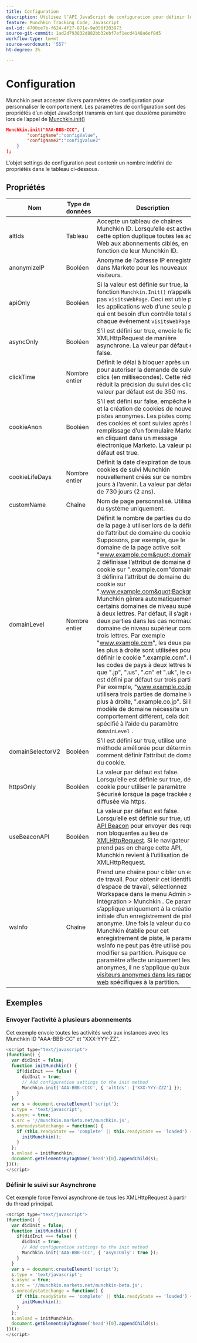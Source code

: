 ```yaml
---
title: Configuration
description: Utilisez l’API JavaScript de configuration pour définir les valeurs de configuration lors de l’utilisation de Munchkin.
feature: Munchkin Tracking Code, Javascript
exl-id: 4700ce7b-f624-4f27-871e-9a050f203973
source-git-commit: 1ad2d793832d882bb32ebf7ef1ecd4148a6ef8d5
workflow-type: tm+mt
source-wordcount: '557'
ht-degree: 3%

---
```


# Configuration

Munchkin peut accepter divers paramètres de configuration pour personnaliser le comportement. Les paramètres de configuration sont des propriétés d’un objet JavaScript transmis en tant que deuxième paramètre lors de l’appel de [Munchkin.init()](api-reference.md#munchkin_init)

```json
Munchkin.init("AAA-BBB-CCC", {
        "configName":"configValue",
        "configName2":"configValue2"
    }
);
```

L’objet settings de configuration peut contenir un nombre indéfini de propriétés dans le tableau ci-dessous.

## Propriétés

| Nom | Type de données | Description |
|---|---|---|
| altIds | Tableau | Accepte un tableau de chaînes Munchkin ID. Lorsqu’elle est activée, cette option duplique toutes les activités Web aux abonnements ciblés, en fonction de leur Munchkin ID. |
| anonymizeIP | Booléen | Anonyme de l’adresse IP enregistrée dans Marketo pour les nouveaux visiteurs. |
| apiOnly | Booléen | Si la valeur est définie sur true, la fonction `Munchkin.Init()` n’appellera pas `visitsWebPage`. Ceci est utile pour les applications web d’une seule page qui ont besoin d’un contrôle total sur chaque événement `visitsWebPage`. |
| asyncOnly | Booléen | S’il est défini sur true, envoie le fichier XMLHttpRequest de manière asynchrone. La valeur par défaut est false. |
| clickTime | Nombre entier | Définit le délai à bloquer après un clic pour autoriser la demande de suivi des clics (en millisecondes). Cette réduction réduit la précision du suivi des clics. La valeur par défaut est de 350 ms. |
| cookieAnon | Booléen | S’il est défini sur false, empêche le suivi et la création de cookies de nouvelles pistes anonymes. Les pistes comportent des cookies et sont suivies après le remplissage d’un formulaire Marketo ou en cliquant dans un message électronique Marketo. La valeur par défaut est true. |
| cookieLifeDays | Nombre entier | Définit la date d’expiration de tous les cookies de suivi Munchkin nouvellement créés sur ce nombre de jours à l’avenir. La valeur par défaut est de 730 jours (2 ans). |
| customName | Chaîne | Nom de page personnalisé. Utilisation du système uniquement. |
| <a name="domainlevel"></a>domainLevel | Nombre entier | Définit le nombre de parties du domaine de la page à utiliser lors de la définition de l’attribut de domaine du cookie. Supposons, par exemple, que le domaine de la page active soit &quot;www.example.com&quot;.domainLevel: 2 définisse l’attribut de domaine du cookie sur &quot;.example.com&quot;domainLevel: 3 définira l’attribut de domaine du cookie sur &quot;.www.example.com&quot;Background : Munchkin gèrera automatiquement certains domaines de niveau supérieur à deux lettres. Par défaut, il s’agit de deux parties dans les cas normaux où le domaine de niveau supérieur comporte trois lettres. Par exemple &quot;www.example.com&quot;, les deux parties les plus à droite sont utilisées pour définir le cookie &quot;.example.com&quot;. Pour les codes de pays à deux lettres tels que &quot;.jp&quot;, &quot;.us&quot;, &quot;.cn&quot; et &quot;.uk&quot;, le code est défini par défaut sur trois parties. Par exemple, &quot;www.example.co.jp&quot; utilisera trois parties de domaine les plus à droite, &quot;.example.co.jp&quot;. Si le modèle de domaine nécessite un comportement différent, cela doit être spécifié à l’aide du paramètre `domainLevel` . |
| domainSelectorV2 | Booléen | S’il est défini sur true, utilise une méthode améliorée pour déterminer comment définir l’attribut de domaine du cookie. |
| httpsOnly | Booléen | La valeur par défaut est false. Lorsqu’elle est définie sur true, définit le cookie pour utiliser le paramètre Sécurisé lorsque la page trackée a été diffusée via https. |
| useBeaconAPI | Booléen | La valeur par défaut est false. Lorsqu’elle est définie sur true, utilise l’ [API Beacon](https://developer.mozilla.org/en-US/docs/Web/API/Beacon_API) pour envoyer des requêtes non bloquantes au lieu de [ XMLHttpRequest](https://developer.mozilla.org/fr-FR/docs/Web/API/XMLHttpRequest). Si le navigateur ne prend pas en charge cette API, Munchkin revient à l’utilisation de XMLHttpRequest. |
| wsInfo | Chaîne | Prend une chaîne pour cibler un espace de travail. Pour obtenir cet identifiant d’espace de travail, sélectionnez Workspace dans le menu Admin > Intégration > Munchkin . Ce paramètre s’applique uniquement à la création initiale d’un enregistrement de piste anonyme. Une fois la valeur du cookie Munchkin établie pour cet enregistrement de piste, le paramètre wsInfo ne peut pas être utilisé pour modifier sa partition. Puisque ce paramètre affecte uniquement les pistes anonymes, il ne s’applique qu’aux [visiteurs anonymes dans les rapports web](https://experienceleague.adobe.com/en/docs/marketo/using/product-docs/reporting/basic-reporting/report-activity/display-people-or-anonymous-visitors-in-web-reports) spécifiques à la partition. |

## Exemples

### Envoyer l’activité à plusieurs abonnements

Cet exemple envoie toutes les activités web aux instances avec les Munchkin ID &quot;AAA-BBB-CC&quot; et &quot;XXX-YYY-ZZ&quot;.

```javascript
<script type="text/javascript">
(function() {
  var didInit = false;
  function initMunchkin() {
    if(didInit === false) {
      didInit = true;
      // Add configuration settings to the init method
      Munchkin.init('AAA-BBB-CCCC', { 'altIds': ['XXX-YYY-ZZZ'] });
    }
  }
  var s = document.createElement('script');
  s.type = 'text/javascript';
  s.async = true;
  s.src = '//munchkin.marketo.net/munchkin.js';
  s.onreadystatechange = function() {
    if (this.readyState == 'complete' || this.readyState == 'loaded') {
      initMunchkin();
    }
  };
  s.onload = initMunchkin;
  document.getElementsByTagName('head')[0].appendChild(s);
})();
</script>
```

### Définir le suivi sur Asynchrone

Cet exemple force l’envoi asynchrone de tous les XMLHttpRequest à partir du thread principal.

```javascript
<script type="text/javascript">
(function() {
  var didInit = false;
  function initMunchkin() {
    if(didInit === false) {
      didInit = true;
      // Add configuration settings to the init method
      Munchkin.init('AAA-BBB-CCC', { 'asyncOnly': true });
    }
  }
  var s = document.createElement('script');
  s.type = 'text/javascript';
  s.async = true;
  s.src = '//munchkin.marketo.net/munchkin-beta.js';
  s.onreadystatechange = function() {
    if (this.readyState == 'complete' || this.readyState == 'loaded') {
      initMunchkin();
    }
  };
  s.onload = initMunchkin;
  document.getElementsByTagName('head')[0].appendChild(s);
})();
</script>
```
